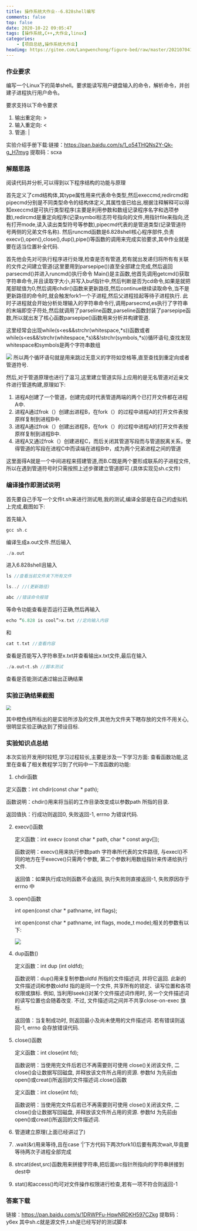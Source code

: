 ```yaml
---
title: 操作系统大作业--6.828shell编写
comments: false
top: false
date: 2020-10-22 09:05:47
tags: [操作系统,C++,大作业,linux]
categories: 
	- [项目总结,操作系统大作业]
headimg: https://gitee.com/Langwenchong/figure-bed/raw/master/20210704174801.png
---
```


### 作业要求

编写一个Linux下的简单shell。要求能读写用户键盘输入的命令，解析命令，并创建子进程执行用户命令。

要求支持以下命令要求

1. 输出重定向: >
2. 输入重定向: <
3. 管道: |

实验介绍手册下载:链接：https://pan.baidu.com/s/1_o54THQNs2Y-Qk-g_H7myg 
提取码：scxa 

<!-- more -->

### 解题思路

阅读代码并分析,可以得到以下程序结构的功能与原理  

首先定义了cmd结构体,其type属性用来代表命令类型,然后execcmd,redircmd和pipecmd分别是不同类型命令的结构体定义,其属性值已给出,根据注释解释可以得知execcmd是可执行类型程序(主要是利用参数和数组记录程序名字和选项参数),redircmd是重定向程序(记录symbol标志符号指向的文件,用指针file来指向,还有打开mode,读入读出类型符号等参数),pipecmd代表的是管道类型(记录管道符号两侧的兄弟文件名称).  然后runcmd函数是6.828shell核心程序部件,负责execv(),open(),close(),dup(),pipe()等函数的调用来完成实验要求,其中作业就是要在适当位置补全代码.

首先他会先对可执行程序进行处理,检查是否有管道,若有就出发递归将所有有关联的文件之间建立管道(这里要用到parsepipe())直至全部建立完成,然后返回parsecmd()并进入runcmd()执行命令  Main()是主函数,他首先调用getcmd()获取字符串命令,并且读取字大小,并写入buf指针中,然后判断是否为cd命令,如果是就把尾部赋值为0,然后调用chdir()函数来更新路径,然后continue继续读取命令,当不是更新路径的命令时,就会触发fork1一个子进程,然后父进程挂起等待子进程执行.  此时子进程就会开始分析处理输入的字符串命令行,调用parsecmd,es执行了字符串的末端即空子符处,然后就调用了parseline函数,parseline函数封装了parsepipe函数,所以就出发了核心函数parsepipe()函数用来分析并构建管道.  

这里经常会出现while(s<es&&strchr(whitespace,*s))函数或者while(s<es&&!strchr(whitespace,*s)&&!strchr(symbols,*s))循环语句,查找发现whitespace和symbols是两个字符串数组  

<img src="https://pic.downk.cc/item/5f9136cf1cd1bbb86bb048fb.jpg"  /> 所以两个循环语句就是用来跳过无意义的字符如空格等,直至查找到重定向或者管道符号.    

然后,对于管道原理也进行了温习,这里建立管道实际上应用的是无名管道对近亲文件进行管道构建,原理如下:  

1. 进程A创建了一个管道，创建完成时代表管道两端的两个已打开文件都在进程A中.
2. 进程A通过frok（）创建出进程B，在fork（）的过程中进程A的打开文件表按原样复制到进程B中.
3. 进程A通过frok（）创建出进程B，在fork（）的过程中进程A的打开文件表按原样复制到进程B中.
4. 进程A又通过frok（）创建进程C，而后关闭其管道写段而与管道脱离关系，使得管道的写段在进程C中而读端在进程B中，成为两个兄弟进程之间的管道

这里面得A就是一个中间进程来搭建管道,而B.C既是两个要形成联系的子进程文件,所以在遇到管道符号时只需按照上述步骤建立管道即可.(具体实现见sh.c文件)

### 编译操作即测试说明

首先要自己手写一个文件t.sh来进行测试用,我的测试,编译全部是在自己的虚拟机上完成,截图如下:

首先输入

```c
gcc sh.c
```

编译生成a.out文件.然后输入

```c
./a.out
```

进入6.828shell且输入

```c
ls //查看当前文件夹下所有文件
```

```c
ls../ //(更新路径)
```

```c
abc //错误命令报错
```

等命令功能查看是否运行正确,然后再输入

```c
echo “6.828 is cool”>x.txt //定向输入内容
```

和

```c
cat t.txt //查看内容
```

查看是否能写入字符串至x.txt并查看输出x.txt文件,最后在输入

```c
./a.out<t.sh //脚本测试
```

查看是否能测试通过输出正确结果

### 实验正确结果截图

<img src="https://pic.downk.cc/item/5f91368e1cd1bbb86bb03e9e.jpg" style="zoom: 80%;" />

其中橙色线所标出的是实验所涉及的文件,其他为文件夹下瞎存放的文件不用关心,很明显实验正确达到了预设目标.

### 实验知识点总结

 本次实验开发用时较短,学习过程较长,主要是涉及一下学习方面:  查看函数功能,这里在查看了相关教程学习到了代码中一下库函数的功能:  

1.   chdir函数

   定义函数：int chdir(const char * path);

   函数说明：chdir()用来将当前的工作目录改变成以参数path 所指的目录.

   返回值执：行成功则返回0, 失败返回-1, errno 为错误代码.

2. execv()函数

   定义函数：int execv (const char * path, char * const argv[]);

   函数说明：execv()用来执行参数path 字符串所代表的文件路径, 与execl()不同的地方在于execve()只需两个参数, 第二个参数利用数组指针来传递给执行文件.

   返回值：如果执行成功则函数不会返回, 执行失败则直接返回-1, 失败原因存于errno 中

3. open()函数

     int open(const char * pathname, int flags);

     int open(const char * pathname, int flags, mode_t mode);相关的参数有以下:

   <img src="https://pic.downk.cc/item/5f9138cc1cd1bbb86bb098f3.jpg"  />

4. dup函数()

   定义函数：int dup (int oldfd);

   函数说明：dup()用来复制参数oldfd 所指的文件描述词, 并将它返回. 此新的文件描述词和参数oldfd 指的是同一个文件, 共享所有的锁定、读写位置和各项权限或旗标. 例如, 当利用lseek()对某个文件描述词作用时, 另一个文件描述词的读写位置也会随着改变. 不过, 文件描述词之间并不共享close-on-exec 旗标.

   返回值：当复制成功时, 则返回最小及尚未使用的文件描述词. 若有错误则返回-1, errno 会存放错误代码.

5. close()函数

   定义函数：int close(int fd);

   函数说明：当使用完文件后若已不再需要则可使用 close()关闭该文件, 二close()会让数据写回磁盘, 并释放该文件所占用的资源. 参数fd 为先前由open()或creat()所返回的文件描述词.close()函数

   定义函数：int close(int fd);

   函数说明：当使用完文件后若已不再需要则可使用 close()关闭该文件, 二close()会让数据写回磁盘, 并释放该文件所占用的资源. 参数fd 为先前由open()或creat()所返回的文件描述词.

6. 管道建立原理(上面已经讲过了)

7. .wait(&r)用来等待,且在case ‘|’下方代码下两次fork1()后要有两次wait,毕竟要等待两次子进程全部完成

8. strcat(dest,src)函数用来拼接字符串,把后面src指针所指向的字符串拼接到dest中

9. stat()和access()均可对文件操作权限进行检查,若有一项不符合则返回-1

### 答案下载

链接：https://pan.baidu.com/s/1DRWPFu-HqwNRDKH597CZkg 
提取码：y6ex 
其中sh.c就是源文件,t.sh是已经写好的测试脚本